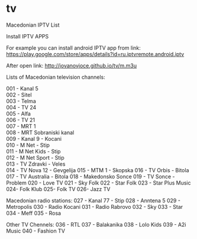 # tv
Macedonian IPTV List

Install IPTV APPS

For example you can install android IPTV app from link:
https://play.google.com/store/apps/details?id=ru.iptvremote.android.iptv

After open link:
http://jovanovjoce.github.io/tv/m.m3u

Lists of Macedonian television channels:

001 - Kanal 5  
002 - Sitel  
003 - Telma  
004 - TV 24  
005 - Alfa  
006 - TV 21  
007 - MRT 1  
008 - MRT Sobraniski kanal  
009 - Kanal 9 - Kocani  
010 - M Net - Stip  
011 - M Net Kids - Stip  
012 - M Net Sport - Stip  
013 - TV Zdravki - Veles  
014 - TV Nova 12 - Gevgelija
015 - MTM 1 - Skopska
016 - TV Orbis - Bitola
017 - TV Australia - Bitola
018 - Makedonsko Sonce
019 - TV Sonce - Problem
020 - Love TV
021 - Sky Folk
022 - Star Folk
023 - Star Plus Music
024- Folk Klub
025- Folk TV
026- Jazz TV

Macedonian radio stations:
027 - Kanal 77 - Stip
028 - Anntena 5
029 - Metropolis
030 - Radio Kocani
031 - Radio Rabrovo
032 - Sky
033 - Star
034 - Meff
035 - Rosa

Other TV Chennels:
036 - RTL
037 - Balakanika
038 - Lolo Kids
039 - A2i Music
040 - Fashion TV

